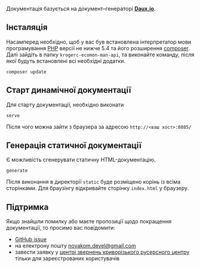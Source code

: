 Документація базується на документ–генераторі [**Daux.io**](https://github.com/dauxio/daux.io).

## Інсталяція

Насамперед необхідно, щоб у вас був встановлена інтерпретатор мови програмування [PHP](https://php.net) версії не нижче 5.4 та його розширення [composer](https://getcomposer.org/). Далі зайдіть в папку `krogerc-ecomon-man-api`, та виконайте команду, після якої будуть встановлені всі необхідні додатки.

```
composer update
```

## Старт динамічної документації

Для старту документації, необхідно виконати

```
serve
```

Після чого можна зайти з браузера за адресою `http://<ваш хост>:8085/`

## Генерація статичної документації

Є можливість сгенерувати статичну HTML-документацію.

```
generate
```

Після виконання в директорії `static` буде розміщено корінь із всіма сторінками. Для браузінгу відкривайте сторінку `index.html` у браузеру.

## Підтримка

Якщо знайшли помилку або маєте пропозиції щодо покращення документації, то просимо вас повідомити:

- [GitHub issue](https://github.com/novakom-devel/krogerc-komgosp-man-bill/issues)
- на електрону пошту <a href="mailto:novakom.devel@gmail.com?subject=Krogerc ecomon issue">novakom.devel@gmail.com</a>
- завести заявку у [центрі звернень криворізького русерсного центру](https://krogerc.info/ua/komcentr/register/internal.html) тільки для зареєстрованих користувачів
